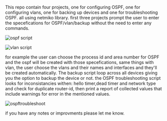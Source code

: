 This repo contain four projects, one for configuring OSPF, one for configuring vlans, one for backing up devices and one for troubleshooting OSPF. all using netmiko library.
first three projects prompt the user to enter the specefications for OSPF/vlan/backup without the need to enter any commands.


![ospf script](https://github.com/user-attachments/assets/15182273-5993-4038-82f3-abe3d5411cbc)


![vlan script](https://github.com/user-attachments/assets/0fdae2b6-6a9c-4417-890b-522214efb8ec)


for example the user can choose the process id and area number for OSPF and the ospf will be created with those specefications, same things with vlan, the user choose the vlans and their names and interfaces and they'll be created automatically.
The backup script loop across all devices giving you the option to backup the device or not.
the OSPF troubleshooting script looks for inconsistancies withen: hello timer,dead timer and network type and check for duplicate router-id, then print a report of collected values that include warnings for error in the mentioned values.


![ospftroubleshoot](https://github.com/user-attachments/assets/31de81d6-1533-4aa7-9028-18815cdcc996)


if you have any notes or improvments please let me know.

